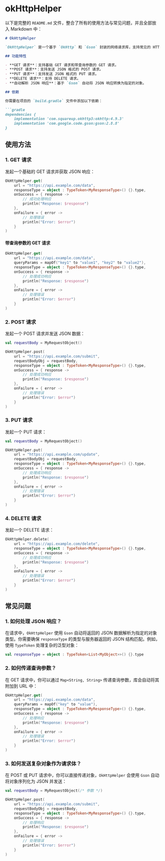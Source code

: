 # okHttpHelper
以下是完整的 `README.md` 文件，整合了所有的使用方法与常见问题，并且全部放入 Markdown 中：
```markdown
# OkHttpHelper

`OkHttpHelper` 是一个基于 `OkHttp` 和 `Gson` 封装的网络请求库，支持常见的 HTTP 请求类型，如 `GET`、`POST`、`PUT` 和 `DELETE` 请求，提供了简单易用的异步请求接口。

## 功能特性

- **GET 请求**：支持基础 GET 请求和带查询参数的 GET 请求。
- **POST 请求**：支持发送 JSON 格式的 POST 请求。
- **PUT 请求**：支持发送 JSON 格式的 PUT 请求。
- **DELETE 请求**：支持 DELETE 请求。
- **自动解析 JSON 响应**：基于 `Gson` 自动将 JSON 响应转换为指定的对象。

## 依赖

你需要在项目的 `build.gradle` 文件中添加以下依赖：

```gradle
dependencies {
    implementation 'com.squareup.okhttp3:okhttp:4.9.3'
    implementation 'com.google.code.gson:gson:2.8.8'
}
```

## 使用方法

### 1. GET 请求

发起一个基础的 GET 请求并获取 JSON 响应：

```kotlin
OkHttpHelper.get(
    url = "https://api.example.com/data",
    responseType = object : TypeToken<MyResponseType>() {}.type,
    onSuccess = { response ->
        // 成功处理响应
        println("Response: $response")
    },
    onFailure = { error ->
        // 处理错误
        println("Error: $error")
    }
)
```

#### 带查询参数的 GET 请求

```kotlin
OkHttpHelper.get(
    url = "https://api.example.com/data",
    queryParams = mapOf("key1" to "value1", "key2" to "value2"),
    responseType = object : TypeToken<MyResponseType>() {}.type,
    onSuccess = { response ->
        // 处理成功响应
        println("Response: $response")
    },
    onFailure = { error ->
        // 处理错误
        println("Error: $error")
    }
)
```

### 2. POST 请求

发起一个 POST 请求并发送 JSON 数据：

```kotlin
val requestBody = MyRequestObject()

OkHttpHelper.post(
    url = "https://api.example.com/submit",
    requestBodyObj = requestBody,
    responseType = object : TypeToken<MyResponseType>() {}.type,
    onSuccess = { response ->
        // 处理成功响应
        println("Response: $response")
    },
    onFailure = { error ->
        // 处理错误
        println("Error: $error")
    }
)
```

### 3. PUT 请求

发起一个 PUT 请求：

```kotlin
val requestBody = MyRequestObject()

OkHttpHelper.put(
    url = "https://api.example.com/update",
    requestBodyObj = requestBody,
    responseType = object : TypeToken<MyResponseType>() {}.type,
    onSuccess = { response ->
        // 处理成功响应
        println("Response: $response")
    },
    onFailure = { error ->
        // 处理错误
        println("Error: $error")
    }
)
```

### 4. DELETE 请求

发起一个 DELETE 请求：

```kotlin
OkHttpHelper.delete(
    url = "https://api.example.com/delete",
    responseType = object : TypeToken<MyResponseType>() {}.type,
    onSuccess = { response ->
        // 处理成功响应
        println("Response: $response")
    },
    onFailure = { error ->
        // 处理错误
        println("Error: $error")
    }
)
```

## 常见问题

### 1. 如何处理 JSON 响应？

在请求中，`OkHttpHelper` 使用 `Gson` 自动将返回的 JSON 数据解析为指定的对象类型。你需要确保 `responseType` 的类型与服务器返回的 JSON 结构匹配。例如，使用 `TypeToken` 处理复杂的泛型对象：

```kotlin
val responseType = object : TypeToken<List<MyObject>>() {}.type
```

### 2. 如何传递查询参数？

在 GET 请求中，你可以通过 `Map<String, String>` 传递查询参数，库会自动将其附加到 URL 中：

```kotlin
OkHttpHelper.get(
    url = "https://api.example.com/data",
    queryParams = mapOf("key" to "value"),
    responseType = object : TypeToken<MyResponseType>() {}.type,
    onSuccess = { response -> 
        // 处理响应
        println("Response: $response")
    },
    onFailure = { error -> 
        // 处理错误
        println("Error: $error")
    }
)
```

### 3. 如何发送复杂对象作为请求体？

在 POST 或 PUT 请求中，你可以直接传递对象，`OkHttpHelper` 会使用 `Gson` 自动将对象序列化为 JSON 并发送：

```kotlin
val requestBody = MyRequestObject(/* 参数 */)

OkHttpHelper.post(
    url = "https://api.example.com/submit",
    requestBodyObj = requestBody,
    responseType = object : TypeToken<MyResponseType>() {}.type,
    onSuccess = { response ->
        // 处理响应
        println("Response: $response")
    },
    onFailure = { error ->
        // 处理错误
        println("Error: $error")
    }
)
```
